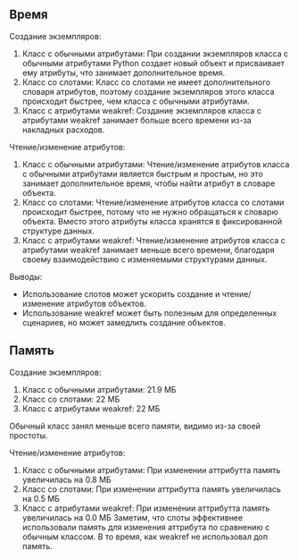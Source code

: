 ## Время 
Создание экземпляров:

1. Класс с обычными атрибутами:
При создании экземпляров класса с обычными атрибутами Python создает новый объект и присваивает ему атрибуты, что занимает дополнительное время. 
2. Класс со слотами:
Класс со слотами не имеет дополнительного словаря атрибутов, поэтому создание экземпляров этого класса происходит быстрее, чем класса с обычными атрибутами.
3. Класс с атрибутами weakref:
Создание экземпляров класса с атрибутами weakref занимает больше всего времени из-за накладных расходов.

Чтение/изменение атрибутов:

1. Класс с обычными атрибутами:
Чтение/изменение атрибутов класса с обычными атрибутами является быстрым и простым, но это занимает дополнительное время, чтобы найти атрибут в словаре объекта.
2. Класс со слотами:
Чтение/изменение атрибутов класса со слотами происходит быстрее, потому что не нужно обращаться к словарю объекта. Вместо этого атрибуты класса хранятся в фиксированной структуре данных.
3. Класс с атрибутами weakref:
Чтение/изменение атрибутов класса с атрибутами weakref занимает меньше всего времени, благодаря своему взаимодействию с изменяемыми структурами данных. 

Выводы:
- Использование слотов может ускорить создание и чтение/изменение атрибутов объектов.
- Использование weakref может быть полезным для определенных сценариев, но может замедлить создание объектов.
## Память
Создание экземпляров:

1. Класс с обычными атрибутами:
21.9 МБ 
2. Класс со слотами:
22 МБ
3. Класс с атрибутами weakref:
22 МБ

Обычный класс занял меньше всего памяти, видимо из-за своей простоты.

Чтение/изменение атрибутов:

1. Класс с обычными атрибутами:
При изменении аттрибутта память увеличилась на 0.8 МБ
2. Класс со слотами:
При изменении аттрибутта память увеличилась на 0.5 МБ
3. Класс с атрибутами weakref:
При изменении аттрибутта память увеличилась на 0.0 МБ
Заметим, что слоты эффективнее использовали память для изменения аттрибута по сравнению с обычным классом. В то время, как weakref не использовал доп память. 